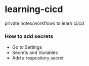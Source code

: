 # learning-cicd
private notes/workflows to learn ci/cd


### How to add secrets

- Go to Settings
- Secrets and Variables
- Add a respository secret